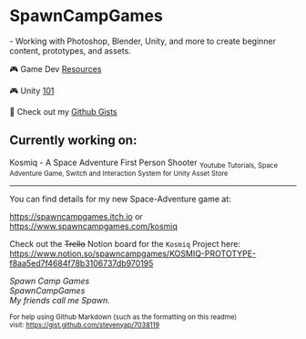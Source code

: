 <h1>SpawnCampGames</h1>
- Working with Photoshop, Blender, Unity, and more to create beginner content, prototypes, and assets.


🎮 Game Dev [Resources](https://github.com/spawncampgames/Resources)

🎮 Unity [101](https://www.github.com/spawncampgames/101)

📜 Check out my [Github Gists](https://gist.github.com/spawncampgames)

<h2>Currently working on:</h2>
Kosmiq - A Space Adventure First Person Shooter
<sub>
Youtube Tutorials, Space Adventure Game, Switch and Interaction System for Unity Asset Store
</sub>

---

You can find details for my new Space-Adventure game at:  

https://spawncampgames.itch.io or  
https://www.spawncampgames.com/kosmiq  

Check out the ~~Trello~~ Notion board for the `Kosmiq` Project here:  
https://www.notion.so/spawncampgames/KOSMIQ-PROTOTYPE-f8aa5ed7f4684f78b3106737db970195

*Spawn Camp Games  
SpawnCampGames  
My friends call me Spawn.*  

<sub>For help using Github Markdown (such as the formatting on this readme)  
visit: https://gist.github.com/stevenyap/7038119</sub>
